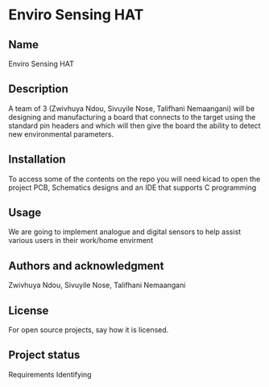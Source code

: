 # Enviro Sensing HAT


## Name
Enviro Sensing HAT

## Description
A team of 3 (Zwivhuya Ndou, Sivuyile Nose, Talifhani Nemaangani) will be designing and manufacturing a board that connects to the target using the standard pin headers and which will then give the board the ability to detect new environmental parameters.

## Installation
To access some of the contents on the repo you will need kicad to open the project PCB, Schematics designs and an IDE that supports C programming

## Usage
We are going to implement analogue and digital sensors to help assist various users in their work/home envirment


## Authors and acknowledgment
Zwivhuya Ndou, Sivuyile Nose, Talifhani Nemaangani

## License
For open source projects, say how it is licensed.

## Project status
Requirements Identifying
